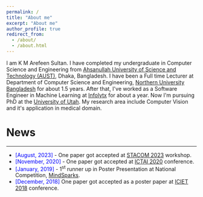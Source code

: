 ```yaml
---
permalink: /
title: "About me"
excerpt: "About me"
author_profile: true
redirect_from: 
  - /about/
  - /about.html
---
```


I am K M Arefeen Sultan. I have completed my undergraduate in Computer Science and Engineering from [Ahsanullah University of Science and Technology (AUST)](http://aust.edu/), Dhaka, Bangladesh. I have been a Full time Lecturer at Department of Computer Science and Engineering, [Northern University Bangladesh](https://nub.ac.bd/) for about 1.5 years. After that, I've worked as a Software Engineer in Machine Learning at [Infolytx](https://www.infolytx.com/) for about a year. Now I'm pursuing PhD at the [University of Utah](https://www.utah.edu/). My research area include Computer Vision and it's application in medical domain.

# News
------

* <span style="color:Blue"> [August, 2023] </span> - One paper got accepted at [STACOM 2023](https://stacom.github.io/stacom2023/) workshop.
* <span style="color:Blue"> [November, 2020] </span> - One paper got accepted at [ICTAI 2020](https://ieeexplore.ieee.org/xpl/conhome/9288160/proceeding) conference.
* <span style="color:Blue"> [January, 2019] </span> - 1<sup>st</sup> runner up in Poster Presentation at National Competition, [MindSparks](https://www.facebook.com/events/Networking/mindsparks-19-an-inter-university-college-tech-competition/1229441647203701/).
* <span style="color:Blue"> [December, 2018] </span> One paper got accepted as a poster paper at [ICIET 2018](https://cse.du.ac.bd/iciet/index.html) conference.
